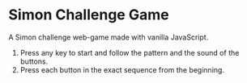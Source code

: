 # Simon Challenge Game
 A Simon challenge web-game made with vanilla JavaScript.
1) Press any key to start and follow the pattern and the sound of the buttons.
2) Press each button in the exact sequence from the beginning.
